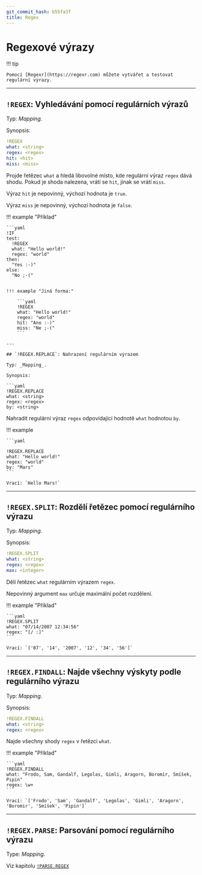 ```yaml
---
git_commit_hash: b55fa3f
title: Regex
---
```


# Regexové výrazy


!!! tip

    Pomocí [Regexr](https://regexr.com) můžete vytvářet a testovat regulární výrazy.


--- 

## `!REGEX`: Vyhledávání pomocí regulárních výrazů  

Typ: _Mapping_.

Synopsis:

```yaml
!REGEX
what: <string>
regex: <regex>
hit: <hit>
miss: <miss>
```

Projde řetězec `what` a hledá libovolné místo, kde regulární výraz `regex` dává shodu.
Pokud je shoda nalezena, vrátí se `hit`, jinak se vrátí `miss`.
  
Výraz `hit` je nepovinný, výchozí hodnota je `true`.
  
Výraz `miss` je nepovinný, výchozí hodnota je `false`.


!!! example "Příklad"

    ```yaml
    !IF
    test:
      !REGEX
      what: "Hello world!"
      regex: "world"
    then:
      "Yes :-)"
    else:
      "No ;-("
```

!!! example "Jiná forma:"

    ```yaml
    !REGEX
    what: "Hello world!"
    regex: "world"
    hit: "Ano :-)"
    miss: "Ne ;-("
    ```

--- 

## `!REGEX.REPLACE`: Nahrazení regulárním výrazem

Typ: _Mapping_.

Synopsis:

```yaml
!REGEX.REPLACE
what: <string>
regex: <regex>
by: <string>
```

Nahradit regulární výraz `regex` odpovídající hodnotě `what` hodnotou `by`.


!!! example

    ```yaml

    !REGEX.REPLACE
    what: "Hello world!"
    regex: "world"
    by: "Mars"
    ```

    Vrací: `Hello Mars!`

--- 

## `!REGEX.SPLIT`: Rozdělí řetězec pomocí regulárního výrazu  

Typ: _Mapping_.

Synopsis:

```yaml
!REGEX.SPLIT
what: <string>
regex: <regex>
max: <integer>
```

Dělí řetězec `what` regulárním výrazem `regex`.

Nepovinný argument `max` určuje maximální počet rozdělení.


!!! example "Příklad"

    ```yaml
    !REGEX.SPLIT
    what: "07/14/2007 12:34:56"
    regex: "[/ :]"
    ```

    Vrací: `['07', '14', '2007', '12', '34', '56']`

--- 

## `!REGEX.FINDALL`: Najde všechny výskyty podle regulárního výrazu  

Typ: _Mapping_.

Synopsis:

```yaml
!REGEX.FINDALL
what: <string>
regex: <regex>
```

Najde všechny shody `regex` v řetězci `what`.

!!! example "Příklad"

    ```yaml
    !REGEX.FINDALL
    what: "Frodo, Sam, Gandalf, Legolas, Gimli, Aragorn, Boromir, Smíšek, Pipin"
    regex: \w+
    ```

    Vrací: `['Frodo', 'Sam', 'Gandalf', 'Legolas', 'Gimli', 'Aragorn', 'Boromir', 'Smíšek', 'Pipin']`

---

## `!REGEX.PARSE`: Parsování pomocí regulárního výrazu 

Type: _Mapping_.

Viz kapitolu [`!PARSE.REGEX`](../parsec/#parseregex-parsuje-posloupnost-znaku-ktera-odpovida-regularnimu-vyrazu)
